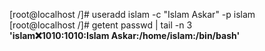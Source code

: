 [root@localhost /]# useradd islam -c "Islam Askar" -p islam <br />
[root@localhost /]# getent passwd | tail -n 3 <br />
**'islam:x:1010:1010:Islam Askar:/home/islam:/bin/bash'**
